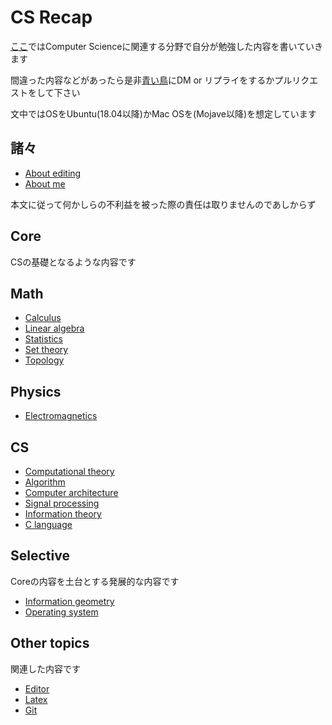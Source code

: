 # CS Recap

[ここ](https://diohabara.github.io/cs-recap)ではComputer Scienceに関連する分野で自分が勉強した内容を書いていきます

間違った内容などがあったら是非[青い鳥](https://twitter.com/legarconaujapon)にDM or リプライをするかプルリクエストをして下さい

文中ではOSをUbuntu(18.04以降)かMac OSを(Mojave以降)を想定しています

## 諸々

* [About editing](EDIT.md)
* [About me](ABOUT.md)

本文に従って何かしらの不利益を被った際の責任は取りませんのであしからず

## Core

CSの基礎となるような内容です

## Math

* [Calculus](cal/cal00.md)
* [Linear algebra](linear-alge/linear-alge00.md)
* [Statistics](stat/stat00.md)
* [Set theory](set/set00.md)
* [Topology](topo/topo00.md)

## Physics

* [Electromagnetics](elec/elec00.md)

## CS

* [Computational theory](comp-theo/comp-theo00.md)
* [Algorithm](algo/algo00.md)
* [Computer architecture](comp-arch/comp-arch00.md)
* [Signal processing](signal/signal00.md)
* [Information theory](info-theo/info-theo00.md)
* [C language](clang/clang00.md)

## Selective

Coreの内容を土台とする発展的な内容です

* [Information geometry](info-geo/info-geo00.md)
* [Operating system](os/os00.md)

## Other topics

関連した内容です

* [Editor](other/editor.md)
* [Latex](other/latex.md)
* [Git](othergit.md)
